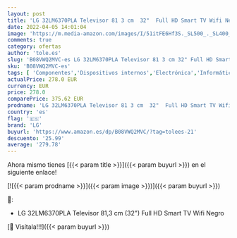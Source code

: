```yaml
---
layout: post
title: 'LG 32LM6370PLA Televisor 81 3 cm  32"  Full HD Smart TV Wifi Negro'
date: 2022-04-05 14:01:04
image: 'https://m.media-amazon.com/images/I/51itFE6Hf3S._SL500_._SL400_.jpg'
comments: true
category: ofertas
author: 'tole.es'
slug: 'B08VWQ2MVC-es LG 32LM6370PLA Televisor 81 3 cm 32" Full HD Smart TV Wifi...'
sku: 'B08VWQ2MVC-es'
tags: [ 'Componentes','Dispositivos internos','Electrónica','Informática','Procesadores','TV, vídeo y home cinema','Televisores','lg','smart','televisor','tv', ]
actualPrice: 278.0 EUR
currency: EUR
price: 278.0
comparePrice: 375.62 EUR
prodname: 'LG 32LM6370PLA Televisor 81 3 cm  32"  Full HD Smart TV Wifi Negro'
country: 'es'
flag: '🇪🇸'
brand: 'LG'
buyurl: 'https://www.amazon.es/dp/B08VWQ2MVC/?tag=tolees-21'
descuento: '25.99'
average: '279.78'
---
```


Ahora mismo tienes [{{< param title >}}]({{< param buyurl >}}) en el siguiente enlace!

[![{{< param prodname >}}]({{< param image >}})]({{< param buyurl >}})

🔎:

- LG 32LM6370PLA Televisor 81,3 cm (32") Full HD Smart TV Wifi Negro

[🛒 Visítala!!!]({{< param buyurl >}})
